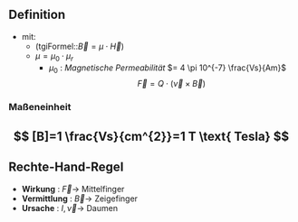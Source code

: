 ## Definition 
- mit: 
	- (tgiFormel::$\vec{B}=\mu \cdot \vec{H}$)
	- $\mu = \mu_{0} \cdot \mu_{r}$
		- $\mu_{0}$ : *Magnetische Permeabilität* $= 4 \pi 10^{-7} \frac{Vs}{Am}$
$$
\vec{F}=Q \cdot (\vec{\nu}\times \vec{B})
$$

### Maßeneinheit 
$$
[B]=1 \frac{Vs}{cm^{2}}=1 T \text{ Tesla}
$$
---
## Rechte-Hand-Regel
- **Wirkung** : $\vec{F}\to$ Mittelfinger
- **Vermittlung** : $\vec{B}\to$ Zeigefinger
- **Ursache** : $I, \vec{\nu}\to$ Daumen